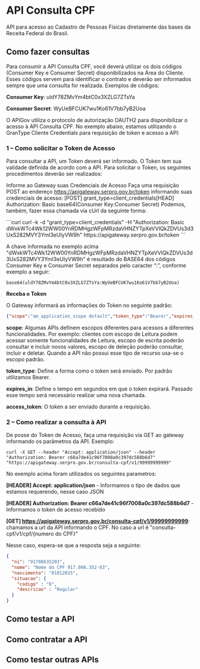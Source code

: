 # API Consulta CPF

API para acesso ao Cadastro de Pessoas Físicas diretamente das bases da Receita Federal do Brasil.

## Como fazer consultas

Para consumir a API Consulta CPF, você deverá utilizar os dois códigos (Consumer Key e Consumer Secret) disponibilizados na Área do Cliente. Esses códigos servem para identificar o contrato e deverão ser informados sempre que uma consulta for realizada.
Exemplos de códigos:

**Consumer Key**: uldY78ZMvYm4btC0x3XZLG7ZTsYa

**Consumer Secret**: WyUeBFCUK7wu1Ko61V7bb7yB2Uoa

O APIGov utiliza o protocolo de autorização OAUTH2 para disponibilizar o acesso à API Consulta CPF. No exemplo abaixo, estamos utilizando o GranType Cliente Credentials para requisição de token e acesso a API:

### 1 – Como solicitar o Token de Acesso
Para consultar a API, um Token deverá ser informado. O Token tem sua validade definida de acordo com a API. Para solicitar o Token, os seguintes procedimentos deverão ser realizados:

Informe ao Gateway suas Credenciais de Acesso
Faça uma requisição POST ao endereço https://apigateway.serpro.gov.br/token informando suas credenciais de acesso:
[POST] grant_type=client_credentials[HEAD] Authorization: Basic base64(Consumer Key:Consumer Secret)
Podemos, também, fazer essa chamada via cUrl da seguinte forma:

<div id="curlBearer">
```curl
curl -k -d "grant_type=client_credentials" -H "Authorization: Basic dWxkWTc4Wk12WW00YnRDMHgzWFpMRzdaVHNZYTpXeVVlQkZDVUs3d3UxS282MVY3YmI3eUIyVW9h" https://apigateway.serpro.gov.br/token
```
</div>

A chave informada no exemplo acima "dWxkWTc4Wk12WW00YnRDMHgzWFpMRzdaVHNZYTpXeVVlQkZDVUs3d3UxS282MVY3YmI3eUIyVW9h" é resultado do BASE64 dos códigos Consumer Key e Consumer Secret separados pelo caracter “:”, conforme exemplo a seguir:

```curl
base64(uldY78ZMvYm4btC0x3XZLG7ZTsYa:WyUeBFCUK7wu1Ko61V7bb7yB2Uoa)
```

**Receba o Token**

O Gateway informará as informações do Token no seguinte padrão:

```json
{"scope":"am_application_scope default","token_type":"Bearer","expires_in":3295,"access_token":"c66a7de41c96f7008a0c397dc588b6d7"}
```

**scope**: Algumas APIs definem escopos diferentes para acessos a diferentes funcionalidades. Por exemplo: clientes com escopo de Leitura podem acessar somente funcionalidades de Leitura, escopo de escrita poderão consultar e incluir novos valores, escopo de deleção poderão consultar, incluir e deletar. Quando a API não possui esse tipo de recurso usa-se o escopo padrão.

**token_type**: Define a forma como o token será enviado. Por padrão utilizamos Bearer.

**expires_in**: Define o tempo em segundos em que o token expirará. Passado esse tempo será necessário realizar uma nova chamada.

**access_token**: O token a ser enviado durante a requisição.

### 2 – Como realizar a consulta à API

De posse do Token de Acesso, faça uma requisição via GET ao gateway informando os parâmetros da API. Exemplo:

```curl
curl -X GET --header "Accept: application/json" --header "Authorization: Bearer c66a7de41c96f7008a0c397dc588b6d7" "https://apigateway.serpro.gov.br/consulta-cpf/v1/99999999999"
```

No exemplo acima foram utilizados os seguintes parametros:

**[HEADER] Accept: application/json** - Informamos o tipo de dados que estamos requerendo, nesse caso JSON

**[HEADER] Authorization: Bearer c66a7de41c96f7008a0c397dc588b6d7** - Informamos o token de acesso recebido

**[GET] https://apigateway.serpro.gov.br/consulta-cpf/v1/99999999999**: chamamos a url da API informando o CPF. No caso a url é "consulta-cpf/v1/cpf/{numero do CPF}"

Nesse caso, espera-se que a resposta seja a seguinte:

```json
{
  "ni": "91708635203", 
  "nome": "Nome do CPF 917.086.352-03", 
  "nascimento": "01012015", 
  "situacao": {
    "codigo" : "0", 
    "descricao" : "Regular"
  }
}
```

## Como testar a API


## Como contratar a API


## Como testar outras APIs


